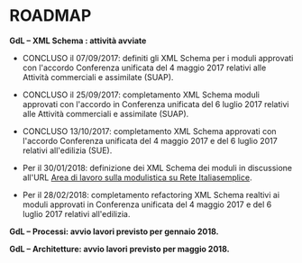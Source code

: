 # ROADMAP


**GdL – XML Schema : attività avviate**
- CONCLUSO il 07/09/2017: definiti gli XML Schema per i moduli approvati con l'accordo Conferenza unificata del 4 maggio 2017 relativi alle Attività commerciali e assimilate (SUAP).

- CONCLUSO il 25/09/2017: completamento XML Schema moduli approvati con l'accordo in Conferenza unificata del 6 luglio 2017 relativi alle Attività commerciali e assimilate (SUAP).

- CONCLUSO 13/10/2017: completamento XML Schema approvati con l'accordo Conferenza unificata del 4 maggio 2017 e del 6 luglio 2017 relativi all'edilizia (SUE).

- Per il 30/01/2018: definizione dei XML Schema dei moduli in discussione all'URL <a href="http://rete.italiasemplice.gov.it/modulistica-standardizzata-e-semplificata-rete-italiasemplice/discussione/area-di-lavoro-sulla#comment-148" target="_blanck">Area di lavoro sulla modulistica su Rete Italiasemplice</a>.

- Per il 28/02/2018: completamento refactoring XML Schema realtivi ai moduli approvati in Conferenza unificata del 4 maggio 2017 e del 6 luglio 2017 relativi all'edilizia.


**GdL – Processi: avvio lavori previsto per gennaio 2018.**


**GdL – Architetture: avvio lavori previsto per maggio 2018.**
